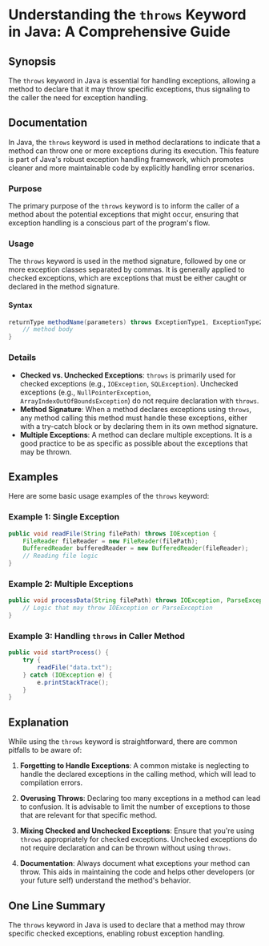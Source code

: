 <!--
Meta Description: # Understanding the `throws` Keyword in Java: A Comprehensive Guide ## Synopsis The `throws` keyword in Java is essential for handling exceptions, all...
Meta Keywords: exceptions, method, throws, java, keyword
-->

# Understanding the `throws` Keyword in Java: A Comprehensive Guide

## Synopsis
The `throws` keyword in Java is essential for handling exceptions, allowing a method to declare that it may throw specific exceptions, thus signaling to the caller the need for exception handling. 

## Documentation
In Java, the `throws` keyword is used in method declarations to indicate that a method can throw one or more exceptions during its execution. This feature is part of Java's robust exception handling framework, which promotes cleaner and more maintainable code by explicitly handling error scenarios.

### Purpose
The primary purpose of the `throws` keyword is to inform the caller of a method about the potential exceptions that might occur, ensuring that exception handling is a conscious part of the program's flow.

### Usage
The `throws` keyword is used in the method signature, followed by one or more exception classes separated by commas. It is generally applied to checked exceptions, which are exceptions that must be either caught or declared in the method signature.

#### Syntax
```java
returnType methodName(parameters) throws ExceptionType1, ExceptionType2 {
    // method body
}
```

### Details
- **Checked vs. Unchecked Exceptions**: `throws` is primarily used for checked exceptions (e.g., `IOException`, `SQLException`). Unchecked exceptions (e.g., `NullPointerException`, `ArrayIndexOutOfBoundsException`) do not require declaration with `throws`.
- **Method Signature**: When a method declares exceptions using `throws`, any method calling this method must handle these exceptions, either with a try-catch block or by declaring them in its own method signature.
- **Multiple Exceptions**: A method can declare multiple exceptions. It is a good practice to be as specific as possible about the exceptions that may be thrown.

## Examples
Here are some basic usage examples of the `throws` keyword:

### Example 1: Single Exception
```java
public void readFile(String filePath) throws IOException {
    FileReader fileReader = new FileReader(filePath);
    BufferedReader bufferedReader = new BufferedReader(fileReader);
    // Reading file logic
}
```

### Example 2: Multiple Exceptions
```java
public void processData(String filePath) throws IOException, ParseException {
    // Logic that may throw IOException or ParseException
}
```

### Example 3: Handling `throws` in Caller Method
```java
public void startProcess() {
    try {
        readFile("data.txt");
    } catch (IOException e) {
        e.printStackTrace();
    }
}
```

## Explanation
While using the `throws` keyword is straightforward, there are common pitfalls to be aware of:

1. **Forgetting to Handle Exceptions**: A common mistake is neglecting to handle the declared exceptions in the calling method, which will lead to compilation errors.
  
2. **Overusing Throws**: Declaring too many exceptions in a method can lead to confusion. It is advisable to limit the number of exceptions to those that are relevant for that specific method.

3. **Mixing Checked and Unchecked Exceptions**: Ensure that you're using `throws` appropriately for checked exceptions. Unchecked exceptions do not require declaration and can be thrown without using `throws`.

4. **Documentation**: Always document what exceptions your method can throw. This aids in maintaining the code and helps other developers (or your future self) understand the method's behavior.

## One Line Summary
The `throws` keyword in Java is used to declare that a method may throw specific checked exceptions, enabling robust exception handling.